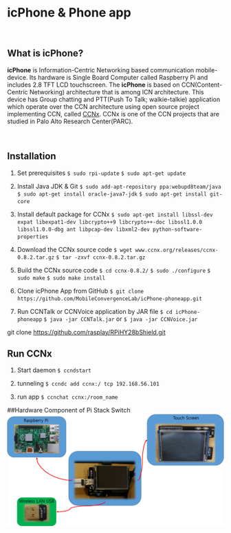 # icPhone & Phone app

&nbsp;

## What is icPhone?
__icPhone__ is Information-Centric Networking based communication mobile-device. Its hardware is Single Board Computer called Raspberry Pi and includes 2.8 TFT LCD touchscreen. The __icPhone__ is based on CCN(Content-Centric Networking) architecture that is among ICN architecture. This device has Group chatting and PTT(Push To Talk; walkie-talkie) application which operate over the CCN architecture using open source project implementing CCN, called [CCNx](http://ccnx.org). CCNx is one of the CCN projects that are studied in Palo Alto Research Center(PARC).

&nbsp;


## Installation
1. Set prerequisites
	`$ sudo rpi-update`
	`$ sudo apt-get update`

2. Install Java JDK & Git
	`$ sudo add-apt-repository ppa:webupd8team/java`
	`$ sudo apt-get install oracle-java7-jdk`
	`$ sudo apt-get install git-core`

3. Install default package for CCNx
	`$ sudo apt-get install libssl-dev expat libexpat1-dev libcrypto++9 libcrypto++-doc libssl1.0.0 libssl1.0.0-dbg ant libpcap-dev libxml2-dev python-software-properties`

4. Download the CCNx source code
	`$ wget www.ccnx.org/releases/ccnx-0.8.2.tar.gz`
    `$ tar -zxvf ccnx-0.8.2.tar.gz`

5. Build the CCNx source code
	`$ cd ccnx-0.8.2/`
    `$ sudo ./configure`
    `$ sudo make`
    `$ sudo make install`
    
6. Clone icPhone App from GitHub
	`$ git clone https://github.com/MobileConvergenceLab/icPhone-phoneapp.git`
7. Run CCNTalk or CCNVoice application by JAR file
	`$ cd icPhone-phoneapp`
    `$ java -jar CCNTalk.jar` or `$ java -jar CCNVoice.jar`


git clone https://github.com/rasplay/RPiHY28bShield.git
## Run CCNx
1. Start daemon
	`$ ccndstart`

2. tunneling
	`$ ccndc add ccnx:/ tcp 192.168.56.101`	

3. run app
	`$ ccnchat ccnx:/room_name`


##Hardware Component of Pi Stack Switch
![](https://github.com/MobileConvergenceLab/icPhone-phoneapp/raw/master/img/deployment_of_hardware.png)

&nbsp;&nbsp;&nbsp;&nbsp;&nbsp;&nbsp;



